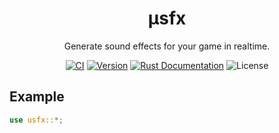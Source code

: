 <h1 align="center">μsfx</h1>
<p align="center">
	Generate sound effects for your game in realtime.
</p>
	
<p align="center">
	<a href="https://github.com/tversteeg/usfx/actions"><img src="https://github.com/tversteeg/usfx/workflows/CI/badge.svg" alt="CI"/></a>
	<a href="https://crates.io/crates/usfx"><img src="https://img.shields.io/crates/v/usfx.svg" alt="Version"/></a>
	<a href="https://docs.rs/usfx"><img src="https://img.shields.io/badge/api-rustdoc-blue.svg" alt="Rust Documentation"/></a>
	<img src="https://img.shields.io/crates/l/usfx.svg" alt="License"/>
	<br/>
</p>

## Example

```rust
use usfx::*;
```
